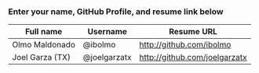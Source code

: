 ### Enter your name, GitHub Profile, and resume link below

| Full name      | Username | Resume URL               |
|----------------|----------|--------------------------|
| Olmo Maldonado | @ibolmo  | http://github.com/ibolmo |
| Joel Garza (TX)| @joelgarzatx | http://github.com/joelgarzatx |

